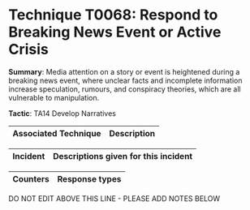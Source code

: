 # Technique T0068: Respond to Breaking News Event or Active Crisis

**Summary**: Media attention on a story or event is heightened during a breaking news event, where unclear facts and incomplete information increase speculation, rumours, and conspiracy theories, which are all vulnerable to manipulation.

**Tactic**: TA14 Develop Narratives 


| Associated Technique | Description |
| --------- | ------------------------- |



| Incident | Descriptions given for this incident |
| -------- | -------------------- |



| Counters | Response types |
| -------- | -------------- |


DO NOT EDIT ABOVE THIS LINE - PLEASE ADD NOTES BELOW